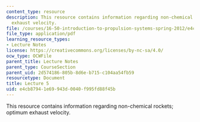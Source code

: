 ```yaml
---
content_type: resource
description: This resource contains information regarding non-chemical rockets; optimum
  exhaust velocity.
file: /courses/16-50-introduction-to-propulsion-systems-spring-2012/e4cb87941e69943d0040f995fd88f45b_MIT16_50S12_lec5.pdf
file_type: application/pdf
learning_resource_types:
- Lecture Notes
license: https://creativecommons.org/licenses/by-nc-sa/4.0/
ocw_type: OCWFile
parent_title: Lecture Notes
parent_type: CourseSection
parent_uid: 2d574186-805b-8d6e-b715-c104aa54fb59
resourcetype: Document
title: Lecture 5
uid: e4cb8794-1e69-943d-0040-f995fd88f45b
---
```

This resource contains information regarding non-chemical rockets; optimum exhaust velocity.
